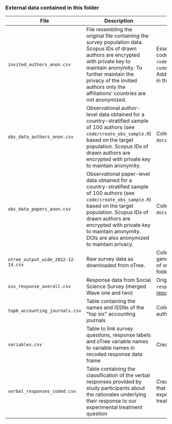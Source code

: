 ### External data contained in this folder

| File | Description | Source |
|------|-------------|--------|
| `invited_authors_anon.csv`| File resembling the original file containing the survey population data. Scopus IDs of drawn authors are encrypted with private key to maintain anonymity. To further maintain the privacy of the invited authors only the affiliations' countries are not anonymized.|Essentially created by running the code contained in `code/get_papers_scopus.py` and `code/get_top6_accounting_authors.R`. Additional cleaning steps explained in the paper. |
| `obs_data_authors_anon.csv`| Observational author-level data obtained for a country-stratified sample of 100 authors (see `code/create_obs_sample.R`) based on the target population. Scopus IDs of drawn authors are encrypted with private key to maintain anonymity.|Collected as described in  `docs/obs_data_collection_manual.md`.|
| `obs_data_papers_anon.csv`| Observational paper-level data obtained for a country-stratified sample of 100 authors (see `code/create_obs_sample.R`) based on the target population. Scopus IDs of drawn authors are encrypted with private key to maintain anonymity. DOIs are also anonymized to maintain privacy.|Collected as described in `docs/obs_data_collection_manual.md`.|
| `otree_output_wide_2022-12-14.csv`| Raw survey data as downloaded from oTree.| Collected during survey. See [here](https://otree.readthedocs.io/) for general data format. The oTree code of our instruments is included in the folder `code/otree`|
| `sss_response_overall.csv`| Response data from Social Science Survey (merged Wave one and two) | Original file name `response_overall.csv` in [OSF repository](https://osf.io/zn8u2/) ([Study](https://doi.org/10.1038/s41467-023-41111-1)) |
| `top6_accounting_journals.csv` | Table containing the names and ISSNs of the "top six" accounting journals | Collected from Scopus by the authors. |
| `variables.csv` | Table to link survey questions, response labels and oTree variable names to variable names in recoded response data frame | Created by authors.|
| `verbal_responses_coded.csv` | Table containing the classification of the verbal responses provided by study participants about the rationales underlying their response to our experimental treatment question | Created by an RA of the author team that was uninformed about the experimental design and the treatment assignment.|
